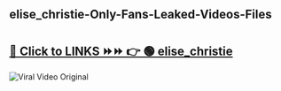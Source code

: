 
 ## elise_christie-Only-Fans-Leaked-Videos-Files

# <h2><a href="https://mediaupload.pro?elise_christie">🔗 Click to LINKS ⏩⏩ 👉 🟢 elise_christie </a></h2>

<a href="https://mediaupload.pro?elise_christie" rel="nofollow" data-target="animated-image.originalLink"><img src="https://i.ibb.co.com/xMMVF88/686577567.gif" alt="Viral Video Original" style="max-width: 100%; display: inline-block;" data-target="animated-image.originalImage"></a>